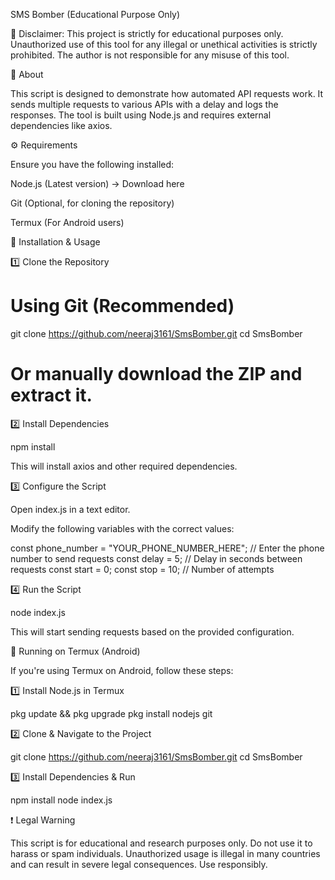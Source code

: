 SMS Bomber (Educational Purpose Only)

🚨 Disclaimer: This project is strictly for educational purposes only. Unauthorized use of this tool for any illegal or unethical activities is strictly prohibited. The author is not responsible for any misuse of this tool.

📌 About

This script is designed to demonstrate how automated API requests work. It sends multiple requests to various APIs with a delay and logs the responses. The tool is built using Node.js and requires external dependencies like axios.

⚙️ Requirements

Ensure you have the following installed:

Node.js (Latest version) → Download here

Git (Optional, for cloning the repository)

Termux (For Android users)

🚀 Installation & Usage

1️⃣ Clone the Repository

# Using Git (Recommended)
git clone https://github.com/neeraj3161/SmsBomber.git
cd SmsBomber

# Or manually download the ZIP and extract it.

2️⃣ Install Dependencies

npm install

This will install axios and other required dependencies.

3️⃣ Configure the Script

Open index.js in a text editor.

Modify the following variables with the correct values:

const phone_number = "YOUR_PHONE_NUMBER_HERE"; // Enter the phone number to send requests
const delay = 5; // Delay in seconds between requests
const start = 0;
const stop = 10; // Number of attempts

4️⃣ Run the Script

node index.js

This will start sending requests based on the provided configuration.

📱 Running on Termux (Android)

If you're using Termux on Android, follow these steps:

1️⃣ Install Node.js in Termux

pkg update && pkg upgrade
pkg install nodejs git

2️⃣ Clone & Navigate to the Project

git clone https://github.com/neeraj3161/SmsBomber.git
cd SmsBomber

3️⃣ Install Dependencies & Run

npm install
node index.js

❗ Legal Warning

This script is for educational and research purposes only. Do not use it to harass or spam individuals. Unauthorized usage is illegal in many countries and can result in severe legal consequences. Use responsibly.

